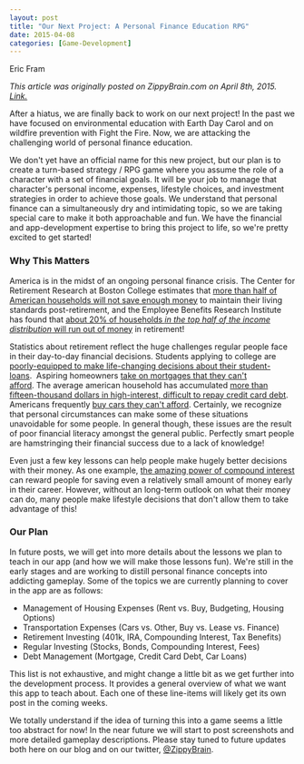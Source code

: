 ```yaml
---
layout: post
title: "Our Next Project: A Personal Finance Education RPG"
date: 2015-04-08
categories: [Game-Development]
---
```

Eric Fram  

<em>This article was originally posted on ZippyBrain.com on April 8th, 2015. [Link.](http://zippybrain.com/2015/04/personal-finance-education-rpg/)</em>

After a hiatus, we are finally back to work on our next project! In the past we have focused on environmental education with Earth Day Carol and on wildfire prevention with Fight the Fire. Now, we are attacking the challenging world of personal finance education.

We don't yet have an official name for this new project, but our plan is to create a turn-based strategy / RPG game where you assume the role of a character with a set of financial goals. It will be your job to manage that character's personal income, expenses, lifestyle choices, and investment strategies in order to achieve those goals. We understand that personal finance can a simultaneously dry and intimidating topic, so we are taking special care to make it both approachable and fun. We have the financial and app-development expertise to bring this project to life, so we're pretty excited to get started!
<h3>Why This Matters</h3>
America is in the midst of an ongoing personal finance crisis. The Center for Retirement Research at Boston College estimates that <a href="http://crr.bc.edu/briefs/nrri-update-shows-half-still-falling-short/">more than half of American households will not save enough money</a> to maintain their living standards post-retirement, and the Employee Benefits Research Institute has found that <a href="http://www.ebri.org/publications/notes/index.cfm?fa=notesDisp&amp;content_id=5411">about 20% of households <em>in the top half of the income distribution</em> will run out of money</a> in retirement!

Statistics about retirement reflect the huge challenges regular people face in their day-to-day financial decisions. Students applying to college are <a href="http://www.usnews.com/news/articles/2013/10/03/closing-the-financial-literacy-gap-to-combat-student-debt">poorly-equipped to make life-changing decisions about their student-loans</a>.  Aspiring homeowners <a href="http://en.wikipedia.org/wiki/Subprime_mortgage_crisis#High-risk_mortgage_loans_and_lending.2Fborrowing_practices">take on mortgages that they can't afford</a>. The average american household has accumulated <a href="http://www.nerdwallet.com/blog/credit-card-data/average-credit-card-debt-household/">more than fifteen-thousand dollars in high-interest, difficult to repay credit card debt</a>. Americans frequently <a href="http://www.autoblog.com/2014/03/12/who-can-afford-the-average-car-price-only-folks-in-washington/">buy cars they can't afford</a>. Certainly, we recognize that personal circumstances can make some of these situations unavoidable for some people. In general though, these issues are the result of poor financial literacy amongst the general public. Perfectly smart people are hamstringing their financial success due to a lack of knowledge!

Even just a few key lessons can help people make hugely better decisions with their money. As one example, <a href="http://www.businessinsider.com/amazing-power-of-compound-interest-2014-7">the amazing power of compound interest</a> can reward people for saving even a relatively small amount of money early in their career. However, without an long-term outlook on what their money can do, many people make lifestyle decisions that don't allow them to take advantage of this!
<h3>Our Plan</h3>
In future posts, we will get into more details about the lessons we plan to teach in our app (and how we will make those lessons fun). We're still in the early stages and are working to distill personal finance concepts into addicting gameplay. Some of the topics we are currently planning to cover in the app are as follows:
<ul>
	<li>Management of Housing Expenses (Rent vs. Buy, Budgeting, Housing Options)</li>
	<li>Transportation Expenses (Cars vs. Other, Buy vs. Lease vs. Finance)</li>
	<li>Retirement Investing (401k, IRA, Compounding Interest, Tax Benefits)</li>
	<li>Regular Investing (Stocks, Bonds, Compounding Interest, Fees)</li>
	<li>Debt Management (Mortgage, Credit Card Debt, Car Loans)</li>
</ul>
This list is not exhaustive, and might change a little bit as we get further into the development process. It provides a general overview of what we want this app to teach about. Each one of these line-items will likely get its own post in the coming weeks.

We totally understand if the idea of turning this into a game seems a little too abstract for now! In the near future we will start to post screenshots and more detailed gameplay descriptions. Please stay tuned to future updates both here on our blog and on our twitter, <a href="https://twitter.com/ZippyBrain">@ZippyBrain</a>.